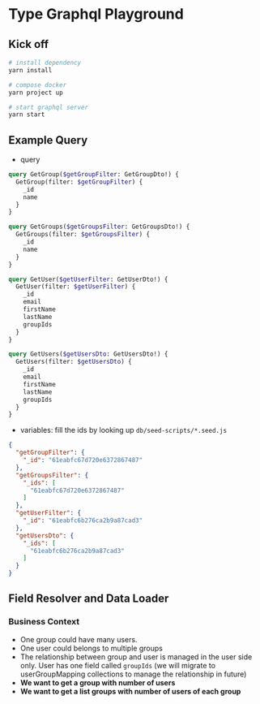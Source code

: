 

# Type Graphql Playground

## Kick off
```sh
# install dependency
yarn install

# compose docker
yarn project up

# start graphql server
yarn start
```

## Example Query

- query
```graphql
query GetGroup($getGroupFilter: GetGroupDto!) {
  GetGroup(filter: $getGroupFilter) {
    _id
    name
  }
}

query GetGroups($getGroupsFilter: GetGroupsDto!) {
  GetGroups(filter: $getGroupsFilter) {
    _id
    name
  }
}

query GetUser($getUserFilter: GetUserDto!) {
  GetUser(filter: $getUserFilter) {
    _id
    email
    firstName
    lastName
    groupIds
  }
}

query GetUsers($getUsersDto: GetUsersDto!) {
  GetUsers(filter: $getUsersDto) {
    _id
    email
    firstName
    lastName
    groupIds
  }
}
```
- variables: fill the ids by looking up `db/seed-scripts/*.seed.js`
```json
{
  "getGroupFilter": {
    "_id": "61eabfc67d720e6372867487"
  },
  "getGroupsFilter": {
    "_ids": [
      "61eabfc67d720e6372867487"
    ]
  },
  "getUserFilter": {
    "_id": "61eabfc6b276ca2b9a87cad3"
  },
  "getUsersDto": {
    "_ids": [
      "61eabfc6b276ca2b9a87cad3"
    ]
  }
}
```

## Field Resolver and Data Loader

### Business Context
- One group could have many users.
- One user could belongs to multiple groups
- The relationship between group and user is managed in the user side only. User has one field called `groupIds` (we will migrate to userGroupMapping collections to manage the relationship in future)
- **We want to get a group with number of users**
- **We want to get a list groups with number of users of each group**